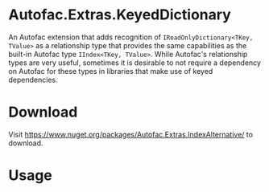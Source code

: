 Autofac.Extras.KeyedDictionary
=======================
An Autofac extension that adds recognition of `IReadOnlyDictionary<TKey, TValue>` as a relationship type that provides the same
capabilities as the built-in Autofac type `IIndex<TKey, TValue>`. While Autofac's relationship types are very useful, sometimes 
it is desirable to not require a dependency on Autofac for these types in libraries that make use of keyed dependencies.

Download
========
Visit https://www.nuget.org/packages/Autofac.Extras.IndexAlternative/ to download.

Usage
=====
